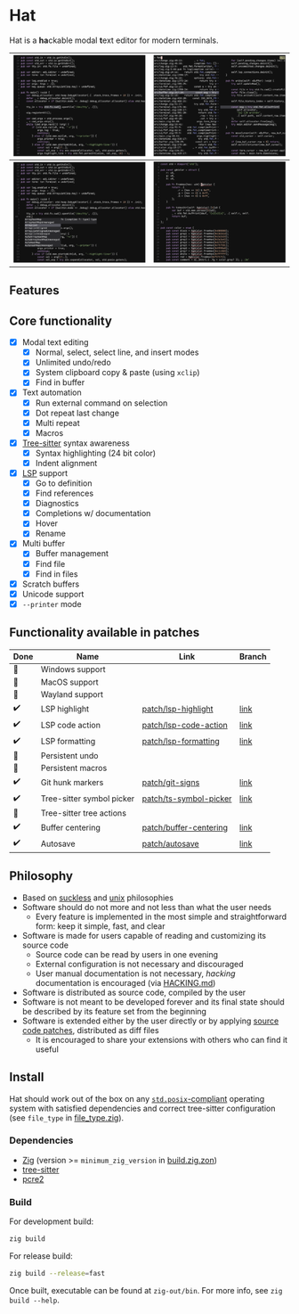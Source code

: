 # Hat

Hat is a **ha**ckable modal **t**ext editor for modern terminals.

| ![Screenshot select](./img/screenshot-select.png) | ![Screenshot select](./img/screenshot-find.png) |
|-----------------------------|-----------------------------|
| ![Screenshot completion](./img/screenshot-cmp.png) | ![Screenshot diagnostics](./img/screenshot-diagnostics.png) |

## Features

## Core functionality

- [x] Modal text editing
    * [x] Normal, select, select line, and insert modes
    * [x] Unlimited undo/redo
    * [x] System clipboard copy & paste (using `xclip`)
    * [x] Find in buffer
- [x] Text automation
    * [x] Run external command on selection
    * [x] Dot repeat last change
    * [x] Multi repeat
    * [x] Macros
- [x] [Tree-sitter](https://tree-sitter.github.io/tree-sitter/) syntax awareness
    * [x] Syntax highlighting (24 bit color)
    * [x] Indent alignment
- [x] [LSP](https://microsoft.github.io/language-server-protocol/) support
    * [x] Go to definition
    * [x] Find references
    * [x] Diagnostics
    * [x] Completions w/ documentation
    * [x] Hover
    * [x] Rename
- [x] Multi buffer
    * [x] Buffer management
    * [x] Find file
    * [x] Find in files
- [x] Scratch buffers
- [x] Unicode support
- [x] `--printer` mode

## Functionality available in patches

| Done | Name                      | Link                                                  | Branch                                                            |
| ---- | ------------------------  | ----------------------------------------------------- | ----------------------------------------------------------------- |
| 🚧   | Windows support           |                                                       |                                                                   |
| 🚧   | MacOS support             |                                                       |                                                                   |
| 🚧   | Wayland support           |                                                       |                                                                   |
| ✔️   | LSP highlight             | [patch/lsp-highlight](/patch/lsp-highlight)           | [link](https://github.com/ivanjermakov/hat/tree/lsp-highlight)    |
| ✔️   | LSP code action           | [patch/lsp-code-action](/patch/lsp-code-action)       | [link](https://github.com/ivanjermakov/hat/tree/lsp-code-action)  |
| ✔️   | LSP formatting            | [patch/lsp-formatting](/patch/lsp-formatting)         | [link](https://github.com/ivanjermakov/hat/tree/lsp-formatting)   |
| 🚧   | Persistent undo           |                                                       |                                                                   |
| 🚧   | Persistent macros         |                                                       |                                                                   |
| ✔️   | Git hunk markers          | [patch/git-signs](/patch/git-signs)                   | [link](https://github.com/ivanjermakov/hat/tree/git-signs)        |
| ✔️   | Tree-sitter symbol picker | [patch/ts-symbol-picker](/patch/ts-symbol-picker)     | [link](https://github.com/ivanjermakov/hat/tree/ts-symbol-picker) |
| 🚧   | Tree-sitter tree actions  |                                                       |                                                                   |
| ✔️   | Buffer centering          | [patch/buffer-centering](/patch/buffer-centering)     | [link](https://github.com/ivanjermakov/hat/tree/buffer-centering) |
| ✔️   | Autosave                  | [patch/autosave](/patch/autosave)                     | [link](https://github.com/ivanjermakov/hat/tree/autosave)         |

## Philosophy

- Based on [suckless](https://suckless.org/philosophy/) and
[unix](https://en.wikipedia.org/wiki/Unix_philosophy) philosophies
- Software should do not more and not less than what the user needs
    * Every feature is implemented in the most simple and straightforward form: keep it simple, fast, and clear
- Software is made for users capable of reading and customizing its source code
    * Source code can be read by users in one evening
    * External configuration is not necessary and discouraged
    * User manual documentation is not necessary, _hacking_ documentation is encouraged (via [HACKING.md](HACKING.md))
- Software is distributed as source code, compiled by the user
- Software is not meant to be developed forever and its final state should be described by its feature set from
the beginning
- Software is extended either by the user directly or by applying
[source code patches](https://en.wikipedia.org/wiki/Patch_(computing)#Source_code_patching), distributed as diff files
    * It is encouraged to share your extensions with others who can find it useful

## Install

Hat should work out of the box on any
[`std.posix`-compliant](https://github.com/ziglang/zig/blob/master/lib/std/posix.zig) operating system with satisfied
dependencies and correct tree-sitter configuration (see `file_type` in [file_type.zig](src/file_type.zig)).

### Dependencies

- [Zig](https://ziglang.org) (version >= `minimum_zig_version` in [build.zig.zon](build.zig.zon))
- [tree-sitter](https://tree-sitter.github.io/tree-sitter/)
- [pcre2](https://github.com/PCRE2Project/pcre2)

### Build

For development build:

```bash
zig build
```

For release build:

```bash
zig build --release=fast
```

Once built, executable can be found at `zig-out/bin`. For more info, see `zig build --help`.
